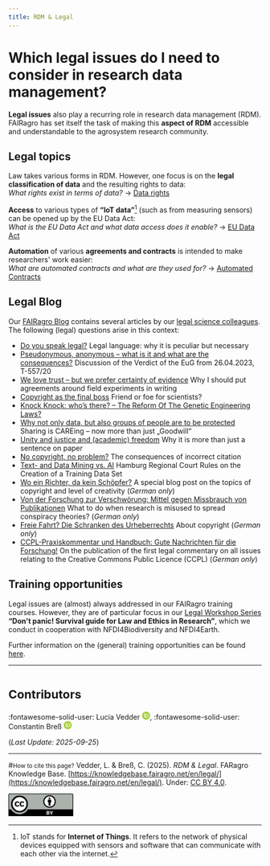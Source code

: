 ```yaml
---
title: RDM & Legal
---
```


# Which legal issues do I need to consider in research data management?

**Legal issues** also play a recurring role in research data management (RDM).
FAIRagro has set itself the task of making this **aspect of RDM** accessible and understandable to the agrosystem research community.


## Legal topics
Law takes various forms in RDM.
However, one focus is on the **legal classification of data** and the resulting rights to data:  
*What rights exist in terms of data?* &rarr; [Data rights](rights.md)

**Access** to various types of **“IoT data”**[^1] (such as from measuring sensors) can be opened up by the EU Data Act:  
*What is the EU Data Act and what data access does it enable?* &rarr; [EU Data Act](access.md)

**Automation** of various **agreements and contracts** is intended to make researchers' work easier:  
*What are automated contracts and what are they used for?* &rarr; [Automated Contracts](automated_contracts.md)


[^1]: IoT stands for **Internet of Things**. It refers to the network of physical devices equipped with sensors and software that can communicate with each other via the internet.


## Legal Blog
Our [FAIRagro Blog](https://fairagro.net/en/blog/) contains several articles by our [legal science colleagues](https://fairagro.net/fairagro_team_category/fiz-karlsruhe/).
The following (legal) questions arise in this context:

- [Do you speak legal?](https://fairagro.net/en/do-you-speak-legal/) Legal language: why it is peculiar but necessary
- [Pseudonymous, anonymous – what is it and what are the consequences?](https://fairagro.net/en/pseudonymous-anonymous-what-is-it-and-what-are-the-consequences/) Discussion of the Verdict of the EuG from 26.04.2023, T-557/20
- [We love trust – but we prefer certainty of evidence](https://fairagro.net/en/we-love-trust-but-we-prefer-certainty-of-evidence/) Why I should put agreements around field experiments in writing
- [Copyright as the final boss](https://fairagro.net/en/copyright-as-the-final-boss/) Friend or foe for scientists?
- [Knock Knock: who’s there? – The Reform Of The Genetic Engineering Laws?](https://fairagro.net/en/knock-knock-whos-there-the-reform-of-the-genetic-engineering-laws/)
- [Why not only data, but also groups of people are to be protected](https://fairagro.net/en/why-not-only-data-but-also-groups-of-people-are-to-be-protected/) Sharing is CAREing – now more than just „Goodwill“
- [Unity and justice and (academic) freedom](https://fairagro.net/en/unity-and-justice-and-academic-freedom/) Why it is more than just a sentence on paper
- [No copyright, no problem?](https://fairagro.net/en/no-copyright-no-problem-the-consequences-of-incorrect-citation/) The consequences of incorrect citation
- [Text- and Data Mining vs. AI](https://fairagro.net/en/text-and-data-mining-vs-ai/) Hamburg Regional Court Rules on the Creation of a Training Data Set
- [Wo ein Richter, da kein Schöpfer?](https://fairagro.net/wo-ein-richter-da-kein-schoepfer/) A special blog post on the topics of copyright and level of creativity (*German only*)
- [Von der Forschung zur Verschwörung: Mittel gegen Missbrauch von Publikationen](https://fairagro.net/von-der-forschung-zur-verschwoerung-mittel-gegen-missbrauch-von-publikationen/) What to do when research is misused to spread conspiracy theories? (*German only*)
- [Freie Fahrt? Die Schranken des Urheberrechts](https://fairagro.net/freie-fahrt-die-schranken-des-urheberrechts/) About copyright (*German only*)
- [CCPL-Praxiskommentar und Handbuch: Gute Nachrichten für die Forschung!](https://fairagro.net/ccpl-praxiskommentar-und-handbuch-gute-nachrichten-fuer-die-forschung/) On the publication of the first legal commentary on all issues relating to the Creative Commons Public Licence (CCPL) (*German only*)


## Training opportunities
Legal issues are (almost) always addressed in our FAIRagro training courses.
However, they are of particular focus in our [Legal Workshop Series](https://fairagro.net/en/legal-workshop-series/) **“Don't panic! Survival guide for Law and Ethics in Research”**, which we conduct in cooperation with NFDI4Biodiversity and NFDI4Earth. 

Further information on the (general) training opportunities can be found [here](../training.md).



---
# <small>Contributors</small>
:fontawesome-solid-user: Lucia Vedder [![ORCID icon](../images/ORCID-iD_icon_16x16.png)](https://orcid.org/0000-0002-8924-9800),
:fontawesome-solid-user: Constantin Breß [![ORCID icon](../images/ORCID-iD_icon_16x16.png)](https://orcid.org/0000-0002-2133-1541)

(*Last Update: 2025-09-25*)

---
#<small>How to cite this page?</small>
Vedder, L. & Breß, C. (2025). *RDM & Legal*. FARagro Knowledge Base. [https://knowledgebase.fairagro.net/en/legal/](https://knowledgebase.fairagro.net/en/legal/). Under: [CC BY 4.0](https://creativecommons.org/licenses/by/4.0/).  

[![CC BY Logo](../images/cc-by.png)](https://creativecommons.org/licenses/by/4.0/)
